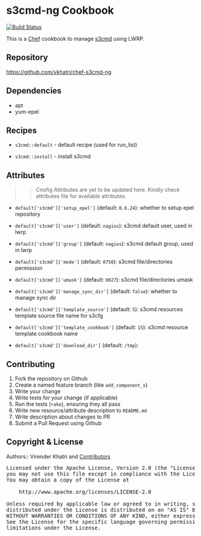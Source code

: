 s3cmd-ng Cookbook
================

[![Build Status](https://travis-ci.org/vkhatri/chef-s3md-ng.svg?branch=master)](https://travis-ci.org/vkhatri/chef-s3cmd-ng)

This is a [Chef] cookbook to manage [s3cmd] using LWRP.


## Repository

https://github.com/vkhatri/chef-s3cmd-ng


## Dependencies

- apt
- yum-epel


## Recipes

- `s3cmd::default`      - default recipe (used for run_list)

- `s3cmd::install`      - install s3cmd


## Attributes

>> Cnofig Attributes are yet to be updated here. Kindly check attributes file for available attributes.

* `default['s3cmd']['setup_epel']` (default: `0.6.24`): whether to setup epel repository

* `default['s3cmd']['user']` (default: `nagios`): s3cmd default user, used in lwrp

* `default['s3cmd']['group']` (default: `nagios`): s3cmd default group, used in lwrp

* `default['s3cmd']['mode']` (default: `0750`): s3cmd file/directories permission

* `default['s3cmd']['umask']` (default: `0027`): s3cmd file/directories umask

* `default['s3cmd']['manage_sync_dir']` (default: `false`): whether to manage sync dir

* `default['s3cmd']['template_source']` (default: `5`): s3cmd resources template source file name for s3cfg

* `default['s3cmd']['template_cookbook']` (default: `15`): s3cmd resource template cookbook name

* `default['s3cmd']['download_dir']` (default: `/tmp`): 


## Contributing

1. Fork the repository on Github
2. Create a named feature branch (like `add_component_x`)
3. Write your change
4. Write tests for your change (if applicable)
5. Run the tests (`rake`), ensuring they all pass
6. Write new resource/attribute description to `README.md`
7. Write description about changes to PR
8. Submit a Pull Request using Github


## Copyright & License

Authors:: Virender Khatri and [Contributors]

<pre>
Licensed under the Apache License, Version 2.0 (the "License");
you may not use this file except in compliance with the License.
You may obtain a copy of the License at

    http://www.apache.org/licenses/LICENSE-2.0

Unless required by applicable law or agreed to in writing, software
distributed under the License is distributed on an "AS IS" BASIS,
WITHOUT WARRANTIES OR CONDITIONS OF ANY KIND, either express or implied.
See the License for the specific language governing permissions and
limitations under the License.
</pre>


[Chef]: https://www.chef.io/
[s3cmd]: https://github.com/s3tools/s3cmd
[Contributors]: https://github.com/vkhatri/chef-s3cmd/graphs/contributors
